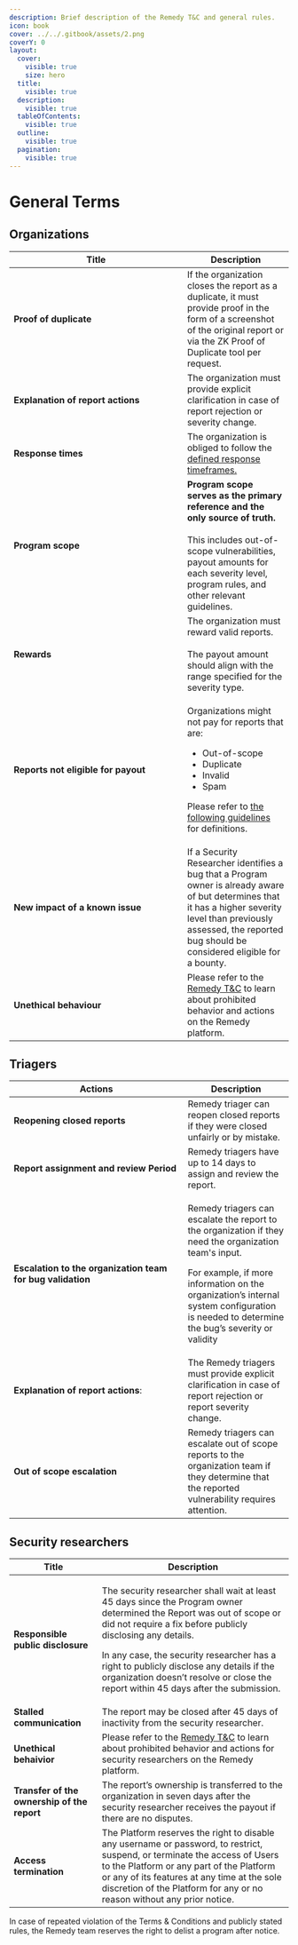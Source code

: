 ```yaml
---
description: Brief description of the Remedy T&C and general rules.
icon: book
cover: ../../.gitbook/assets/2.png
coverY: 0
layout:
  cover:
    visible: true
    size: hero
  title:
    visible: true
  description:
    visible: true
  tableOfContents:
    visible: true
  outline:
    visible: true
  pagination:
    visible: true
---
```


# General Terms

## Organizations

<table><thead><tr><th width="297">Title</th><th>Description</th></tr></thead><tbody><tr><td><strong>Proof of duplicate</strong></td><td>If the organization closes the report as a duplicate, it must provide proof in the form of a screenshot of the original report or via the ZK Proof of Duplicate tool per request.</td></tr><tr><td><strong>Explanation of report actions</strong></td><td>The organization must provide explicit clarification in case of report rejection or severity change. </td></tr><tr><td><strong>Response times</strong></td><td>The organization is obliged to follow the <a href="response-times.md">defined response timeframes.</a></td></tr><tr><td><strong>Program scope</strong></td><td><strong>Program scope serves as the primary reference and the only source of truth.</strong><br><br>This includes out-of-scope vulnerabilities, payout amounts for each severity level, program rules, and other relevant guidelines.</td></tr><tr><td><strong>Rewards</strong></td><td>The organization must reward valid reports.<br><br>The payout amount should align with the range specified for the severity type.</td></tr><tr><td><strong>Reports not eligible for payout</strong></td><td><p>Organizations might not pay for reports that are:</p><ul><li>Out-of-scope</li><li>Duplicate</li><li>Invalid</li><li>Spam</li></ul><p>Please refer to <a href="defined-terminology.md">the following guidelines</a> for definitions.</p></td></tr><tr><td><strong>New impact of a known issue</strong></td><td>If a Security Researcher identifies a bug that a Program owner is already aware of but determines that it has a higher severity level than previously assessed, the reported bug should be considered eligible for a bounty.</td></tr><tr><td><strong>Unethical behaviour</strong></td><td>Please refer to the <a href="https://r.xyz/terms-and-conditions">Remedy T&#x26;C</a> to learn about prohibited behavior and actions on the Remedy platform.</td></tr></tbody></table>

## Triagers

<table><thead><tr><th width="298">Actions</th><th>Description</th></tr></thead><tbody><tr><td><strong>Reopening closed reports</strong></td><td>Remedy triager can reopen closed reports if they were closed unfairly or by mistake.</td></tr><tr><td><strong>Report assignment and review Period</strong></td><td>Remedy triagers have up to 14 days to assign and review the report.</td></tr><tr><td><strong>Escalation to the organization team for bug validation</strong></td><td><p>Remedy triagers can escalate the report to the organization if they need the organization team's input.</p><p>For example, if more information on the organization’s internal system configuration is needed to determine the bug’s severity or validity</p></td></tr><tr><td><strong>Explanation of report actions</strong>:</td><td>The Remedy triagers must provide explicit clarification in case of report rejection or report severity change. </td></tr><tr><td><strong>Out of scope escalation</strong></td><td>Remedy triagers can escalate out of scope reports to the organization team if they determine that the reported vulnerability requires attention.</td></tr></tbody></table>

## Security researchers

| Title                                       | Description                                                                                                                                                                                                                                                                                                                                                                      |
| ------------------------------------------- | -------------------------------------------------------------------------------------------------------------------------------------------------------------------------------------------------------------------------------------------------------------------------------------------------------------------------------------------------------------------------------- |
| **Responsible public disclosure**           | <p>The security researcher shall wait at least 45 days since the Program owner determined the Report was out of scope or did not require a fix before publicly disclosing any details. </p><p>In any case, the security researcher has a right to publicly disclose any details if the organization doesn’t resolve or close the report within 45 days after the submission.</p> |
| **Stalled communication**                   | The report may be closed after 45 days of inactivity from the security researcher.                                                                                                                                                                                                                                                                                               |
| **Unethical behaivior**                     | Please refer to the [Remedy T\&C](https://r.xyz/terms-and-conditions) to learn about prohibited behavior and actions for security researchers on the Remedy platform.                                                                                                                                                                                                            |
| **Transfer of the ownership of the report** | The report’s ownership is transferred to the organization in seven days after the security researcher receives the payout if there are no disputes.                                                                                                                                                                                                                              |
| **Access termination**                      | The Platform reserves the right to disable any username or password, to restrict, suspend, or terminate the access of Users to the Platform or any part of the Platform or any of its features at any time at the sole discretion of the Platform for any or no reason without any prior notice.                                                                                 |

In case of repeated violation of the Terms & Conditions and publicly stated rules, the Remedy team reserves the right to delist a program after notice.
